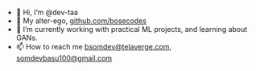 - 👋 Hi, I’m @dev-taa
- 👀 My alter-ego, <a href = "github.com/bosecodes">github.com/bosecodes</a>
- 🌱 I’m currently working with practical ML projects, and learning about GANs.
- 📫 How to reach me bsomdev@telaverge.com, somdevbasu100@gmail.com


